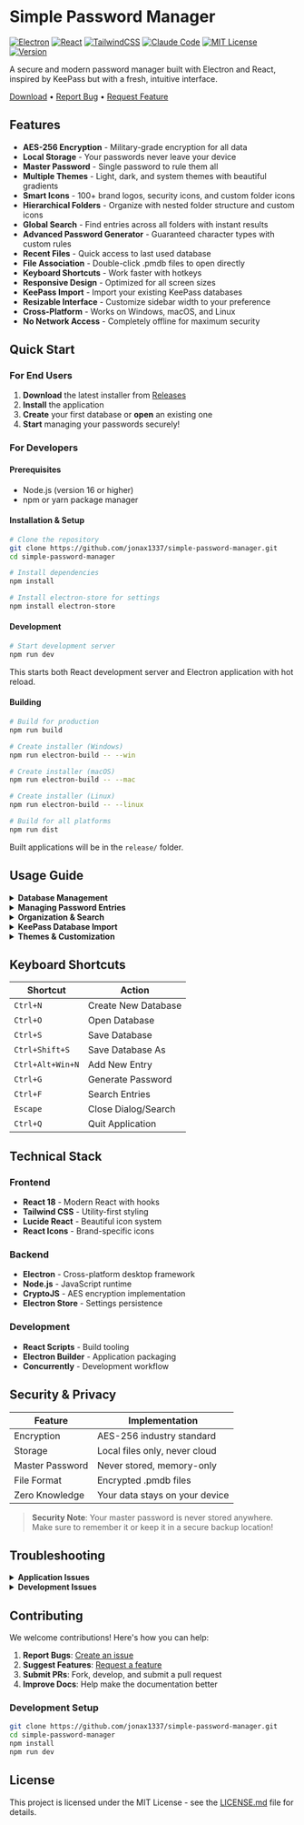 # Simple Password Manager

[![Electron](https://img.shields.io/badge/Electron-37.2.0-47848F?style=for-the-badge&logo=Electron&logoColor=white)](https://www.electronjs.org/)
[![React](https://img.shields.io/badge/React-18.2.0-20232A?style=for-the-badge&logo=react&logoColor=61DAFB)](https://reactjs.org/)
[![TailwindCSS](https://img.shields.io/badge/Tailwind_CSS-3.3.6-38B2AC?style=for-the-badge&logo=tailwind-css&logoColor=white)](https://tailwindcss.com/)
[![Claude Code](https://img.shields.io/badge/Claude_Code-AI_Powered-FF6B35?style=for-the-badge&logo=anthropic&logoColor=white)](https://claude.ai/code)
[![MIT License](https://img.shields.io/badge/License-MIT-yellow?style=for-the-badge)](./LICENSE.md)
[![Version](https://img.shields.io/badge/Version-0.0.1--beta-orange?style=for-the-badge)](https://github.com/jonax1337/simple-password-manager/releases)

A secure and modern password manager built with Electron and React, inspired by KeePass but with a fresh, intuitive interface.

[Download](https://github.com/jonax1337/simple-password-manager/releases) • [Report Bug](https://github.com/jonax1337/simple-password-manager/issues) • [Request Feature](https://github.com/jonax1337/simple-password-manager/issues)

## Features

- **AES-256 Encryption** - Military-grade encryption for all data
- **Local Storage** - Your passwords never leave your device  
- **Master Password** - Single password to rule them all
- **Multiple Themes** - Light, dark, and system themes with beautiful gradients
- **Smart Icons** - 100+ brand logos, security icons, and custom folder icons
- **Hierarchical Folders** - Organize with nested folder structure and custom icons
- **Global Search** - Find entries across all folders with instant results
- **Advanced Password Generator** - Guaranteed character types with custom rules
- **Recent Files** - Quick access to last used database
- **File Association** - Double-click .pmdb files to open directly
- **Keyboard Shortcuts** - Work faster with hotkeys
- **Responsive Design** - Optimized for all screen sizes
- **KeePass Import** - Import your existing KeePass databases
- **Resizable Interface** - Customize sidebar width to your preference
- **Cross-Platform** - Works on Windows, macOS, and Linux
- **No Network Access** - Completely offline for maximum security

## Quick Start

### For End Users

1. **Download** the latest installer from [Releases](https://github.com/jonax1337/simple-password-manager/releases)
2. **Install** the application
3. **Create** your first database or **open** an existing one
4. **Start** managing your passwords securely!

### For Developers

#### Prerequisites
- Node.js (version 16 or higher)
- npm or yarn package manager

#### Installation & Setup

```bash
# Clone the repository
git clone https://github.com/jonax1337/simple-password-manager.git
cd simple-password-manager

# Install dependencies
npm install

# Install electron-store for settings
npm install electron-store
```

#### Development

```bash
# Start development server
npm run dev
```

This starts both React development server and Electron application with hot reload.

#### Building

```bash
# Build for production
npm run build

# Create installer (Windows)
npm run electron-build -- --win

# Create installer (macOS)  
npm run electron-build -- --mac

# Create installer (Linux)
npm run electron-build -- --linux

# Build for all platforms
npm run dist
```

Built applications will be in the `release/` folder.

## Usage Guide

<details>
<summary><strong>Database Management</strong></summary>

### Creating a New Database
1. Launch the application
2. Click **Create New Database** or `Ctrl+N`
3. Choose a location and filename for your `.pmdb` file
4. Set a strong master password
5. Start adding your password entries

### Opening an Existing Database
1. Click **Open Database** or `Ctrl+O`
2. Select your `.pmdb` file (or double-click it in Explorer)
3. Enter your master password to unlock

> **Tip**: Recently opened databases are automatically suggested on startup!

</details>

<details>
<summary><strong>Managing Password Entries</strong></summary>

### Adding New Entries
1. Click **Add Entry** or press `Ctrl+Alt+Win+N`
2. Fill in the details:
   - **Title**: Recognizable name (e.g., "Gmail", "Work Email")
   - **Folder**: Choose or create an organization folder
   - **URL**: Website URL (clickable for quick access)
   - **Username**: Your username or email
   - **Password**: Use the generator for strong passwords
   - **Icon**: Pick from 30+ brand logos, emojis, or general icons
   - **Notes**: Additional information or security questions

### Using the Password Generator
1. Click **Generate** in the password field or press `Ctrl+G`
2. Customize options:
   - **Length**: 4-128 characters
   - **Character types**: Uppercase, lowercase, numbers, symbols
   - **Exclude similar**: Avoid confusing characters (i, l, 1, L, o, 0, O)
   - **Guaranteed inclusion**: Every selected character type is guaranteed to appear
3. **Copy and use** the generated password with confidence
4. **Real-time strength**: See password strength analysis as you generate

</details>

<details>
<summary><strong>Organization & Search</strong></summary>

### Folder Management
- **Create folders**: Right-click in the folder tree
- **Nested structure**: Organize with subfolders (Work → Email → Gmail)
- **Move entries**: Drag & drop or edit entry folder
- **Folder icons**: Automatic icons based on content

### Finding Entries
- **Global Search**: Type to find entries across all folders by title, username, URL, notes, and folder name
- **Search Results**: Click any search result to instantly edit that entry
- **Smart Navigation**: Return to search after editing with the back button
- **Folder filtering**: Click folders to show only those entries
- **Recent files**: Last opened database loads automatically

</details>

<details>
<summary><strong>KeePass Database Import</strong></summary>

### Importing from KeePass
1. Click **Create New Database** or `Ctrl+N`
2. Click **Import from KeePass** at the bottom of the window
3. **Select your .kdbx file** from KeePass
4. **Enter the KeePass database password**
5. All entries, folders, and icons are automatically converted
6. **Save** the database
7. **Set a new master password** for the imported database

### What Gets Imported
- **All password entries** with titles, usernames, passwords, URLs, and notes
- **Folder structure** maintaining your organization
- **Nested folders** with full hierarchy

> **Note**: After import, you'll have a new `.pmdb` file that works independently from your original KeePass database.

</details>

<details>
<summary><strong>Themes & Customization</strong></summary>

### Available Themes
- **Light**: Clean and bright interface with modern gradients
- **Dark**: Easy on the eyes for night use with beautiful dark gradients
- **System**: Automatically matches your OS theme preference

### Changing Themes
1. Click **Style** in the menu bar
2. Select your preferred theme
3. Theme is saved and applied automatically

</details>

## Keyboard Shortcuts

| Shortcut | Action |
|----------|--------|
| `Ctrl+N` | Create New Database |
| `Ctrl+O` | Open Database |
| `Ctrl+S` | Save Database |
| `Ctrl+Shift+S` | Save Database As |
| `Ctrl+Alt+Win+N` | Add New Entry |
| `Ctrl+G` | Generate Password |
| `Ctrl+F` | Search Entries |
| `Escape` | Close Dialog/Search |
| `Ctrl+Q` | Quit Application |

## Technical Stack

### Frontend
- **React 18** - Modern React with hooks
- **Tailwind CSS** - Utility-first styling
- **Lucide React** - Beautiful icon system
- **React Icons** - Brand-specific icons

### Backend  
- **Electron** - Cross-platform desktop framework
- **Node.js** - JavaScript runtime
- **CryptoJS** - AES encryption implementation
- **Electron Store** - Settings persistence

### Development
- **React Scripts** - Build tooling
- **Electron Builder** - Application packaging
- **Concurrently** - Development workflow

## Security & Privacy

| Feature | Implementation |
|---------|----------------|
| Encryption | AES-256 industry standard |
| Storage | Local files only, never cloud |
| Master Password | Never stored, memory-only |
| File Format | Encrypted .pmdb files |
| Zero Knowledge | Your data stays on your device |

> **Security Note**: Your master password is never stored anywhere. Make sure to remember it or keep it in a secure backup location!

## Troubleshooting

<details>
<summary><strong>Application Issues</strong></summary>

### App won't start
- Ensure Node.js 16+ is installed
- Delete `node_modules` folder and run `npm install`
- Check for conflicting antivirus software

### Database won't open
- Verify correct master password
- Check file permissions
- Try moving database to a different location

### Performance is slow
- Keep database under 10MB
- Restart the application
- Clear unused database files

</details>

<details>
<summary><strong>Development Issues</strong></summary>

### Build fails
- Run `npm install electron-store` if missing
- Clear build cache with `npm run build`
- Check Node.js version compatibility

### Electron won't start
- Kill any running electron processes
- Delete `.electron` cache folder
- Run `npm run react-dev` and `npm run electron-dev` separately

</details>

## Contributing

We welcome contributions! Here's how you can help:

1. **Report Bugs**: [Create an issue](https://github.com/jonax1337/simple-password-manager/issues)
2. **Suggest Features**: [Request a feature](https://github.com/jonax1337/simple-password-manager/issues)
3. **Submit PRs**: Fork, develop, and submit a pull request
4. **Improve Docs**: Help make the documentation better

### Development Setup
```bash
git clone https://github.com/jonax1337/simple-password-manager.git
cd simple-password-manager
npm install
npm run dev
```

## License

This project is licensed under the MIT License - see the [LICENSE.md](LICENSE.md) file for details.
